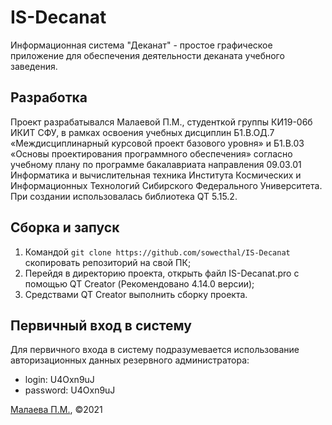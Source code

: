 # IS-Decanat
Информационная система "Деканат" - простое графическое приложение для обеспечения деятельности деканата учебного заведения.

## Разработка
Проект разрабатывался Малаевой П.М., студенткой группы КИ19-06б ИКИТ СФУ, 
в рамках освоения учебных дисциплин Б1.В.ОД.7 «Междисциплинарный курсовой проект базового уровня» и 
Б1.В.03 «Основы проектирования программного обеспечения» согласно учебному плану по программе бакалавриата направления 09.03.01 Информатика и вычислительная техника 
Института Космических и Информационных Технологий Сибирского Федерального Университета. При создании использовалась библиотека QT 5.15.2.

## Сборка и запуск
1. Командой ```git clone https://github.com/sowecthal/IS-Decanat``` скопировать репозиторий на свой ПК;
2. Перейдя в директорию проекта, открыть файл IS-Decanat.pro с помощью QT Creator (Рекомендовано 4.14.0 версии);
3. Средствами QT Creator выполнить сборку проекта.

## Первичный вход в систему
Для первичного входа в систему подразумевается использование авторизационных данных резервного администратора:
* login: U4Oxn9uJ
* password: U4Oxn9uJ


[Малаева П.М.](https://www.youtube.com/watch?v=dQw4w9WgXcQ), ©2021

